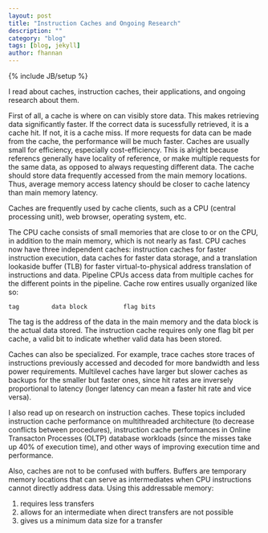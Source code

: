 ```yaml
---
layout: post
title: "Instruction Caches and Ongoing Research"
description: ""
category: "blog"
tags: [blog, jekyll]
author: fhannan
---
```

{% include JB/setup %}

I read about caches, instruction caches, their applications, and ongoing research about them.

First of all, a cache is where on can visibly store data. This makes retrieving data significantly faster. If the correct data is sucessfully retrieved, it is a cache hit. If not, it is a cache miss. If more requests for data can be made from the cache, the performance will be much faster. Caches are usually small for efficiency, especially cost-efficiency. This is alright because referencs generally have locality of reference, or make multiple requests for the same data, as opposed to always requesting different data. The cache should store data frequently accessed from the main memory locations. Thus, average memory access latency should be closer to cache latency than main memory latency.

Caches are frequently used by cache clients, such as a CPU (central processing unit), web browser, operating system, etc.

The CPU cache consists of small memories that are close to or on the CPU, in addition to the main memory, which is not nearly as fast. CPU caches now have three independent caches: instruction caches for faster instruction execution, data caches for faster data storage, and a translation lookaside buffer (TLB) for faster virtual-to-physical address translation of instructions and data. Pipeline CPUs access data from multiple caches for the different points in the pipeline. Cache row entires usually organized like so:

```
tag     	data block      	flag bits
```

The tag is the address of the data in the main memory and the data block is the actual data stored. The instruction cache requires only one flag bit per cache, a valid bit to indicate whether valid data has been stored.

Caches can also be specialized. For example, trace caches store traces of instructions previously accessed and decoded for more bandwidth and less power requirements. Multilevel caches have larger but slower caches as backups for the smaller but faster ones, since hit rates are inversely proportional to latency (longer latency can mean a faster hit rate and vice versa). 

I also read up on research on instruction caches. These topics included instruction cache performance on multithreaded architecture (to decrease conflicts between procedures), instruction cache performances in Online Transacton Processes (OLTP) database workloads (since the misses take up 40% of execution time), and other ways of improving execution time and performance.

Also, caches are not to be confused with buffers. Buffers are temporary memory locations that can serve as intermediates when CPU instructions cannot directly address data. Using this addressable memory:

1. requires less transfers
2. allows for an intermediate when direct transfers are not possible
3. gives us a minimum data size for a transfer
